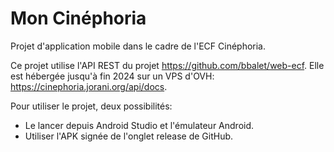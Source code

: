 # Mon Cinéphoria

Projet d'application mobile dans le cadre de l'ECF Cinéphoria.

Ce projet utilise l'API REST du projet https://github.com/bbalet/web-ecf.
Elle est hébergée jusqu'à fin 2024 sur un VPS d'OVH: https://cinephoria.jorani.org/api/docs.

Pour utiliser le projet, deux possibilités:

 - Le lancer depuis Android Studio et l'émulateur Android.
 - Utiliser l'APK signée de l'onglet release de GitHub.